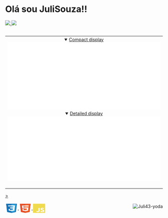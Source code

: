# Olá sou JuliSouza!!


<div>
  <a href="https://github.com/Juli43">
  <img height="180em" src="https://github-readme-stats.vercel.app/api?username=jusouza84&show_icons=true&theme=dracula&include_all_commits=true&count_private=true"/>
  <img height="180em" src="https://github-readme-stats.vercel.app/api/top-langs/?username=jusouza84&layout=compact&langs_count=7&theme=dracula"/>
</div>
  <div style="display: inline_block"><br>
<table>
  <td align="center">
    <details open><summary>Compact display</summary>
      <img src="https://github.com/lowlighter/lowlighter/blob/master/metrics.plugin.achievements.compact.svg">
    </details>
    <details open><summary>Detailed display</summary>
      <img src="https://github.com/lowlighter/lowlighter/blob/master/metrics.plugin.achievements.svg">
    </details>
    <img width="900" height="1" alt="">
  </td>
</table>


<div>
> <div style="display: inline_block"><br>

 <img align="center" alt="Juli43-CSS" height="30" width="40" src="https://raw.githubusercontent.com/devicons/devicon/master/icons/css3/css3-original.svg">
 <img align="center" alt="Juli43-HTML" height="30" width="40" src="https://raw.githubusercontent.com/devicons/devicon/master/icons/html5/html5-original.svg">
 <img align="center" alt="Juli43-Js" height="30" width="40" src="https://raw.githubusercontent.com/devicons/devicon/master/icons/javascript/javascript-plain.svg">
  <img align="right" alt="Juli43-yoda" src="https://cdn.discordapp.com/attachments/795358919417397249/825430589581688872/hi.gif">
</div>

##

